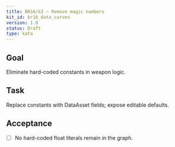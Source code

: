 ```yaml
---
title: BR16/k3 — Remove magic numbers
kit_id: br16_data_curves
version: 1.0
status: Draft
type: kata
---
```

## Goal
Eliminate hard-coded constants in weapon logic.
## Task
Replace constants with DataAsset fields; expose editable defaults.
## Acceptance
- [ ] No hard-coded float literals remain in the graph.